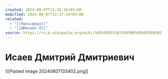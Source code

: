 ```yaml
---
created: 2024-08-07T13:34:16+03:00
modified: 2024-08-07T13:37:19+03:00
related:
  - "[[Маносфера]]"
  - "[[@Михаил Н]]"
source: https://ru.m.wikipedia.org/wiki/%D0%98%D1%81%D0%B0%D0%B5%D0%B2,_%D0%94%D0%BC%D0%B8%D1%82%D1%80%D0%B8%D0%B9_%D0%94%D0%BC%D0%B8%D1%82%D1%80%D0%B8%D0%B5%D0%B2%D0%B8%D1%87
---
```


# Исаев Дмитрий Дмитриевич

![[Pasted image 20240807133402.png]]

